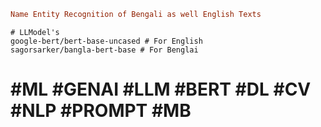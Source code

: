 ```ini
Name Entity Recognition of Bengali as well English Texts
```
```baash
# LLModel's
google-bert/bert-base-uncased # For English
sagorsarker/bangla-bert-base # For Benglai
```
# #ML #GENAI #LLM #BERT #DL #CV #NLP #PROMPT #MB